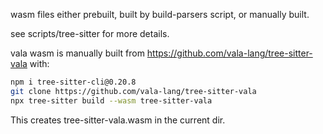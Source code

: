 wasm files either prebuilt, built by build-parsers script, or manually built.

see scripts/tree-sitter for more details.

vala wasm is manually built from https://github.com/vala-lang/tree-sitter-vala with:

```bash
npm i tree-sitter-cli@0.20.8
git clone https://github.com/vala-lang/tree-sitter-vala
npx tree-sitter build --wasm tree-sitter-vala
```

This creates tree-sitter-vala.wasm in the current dir.
